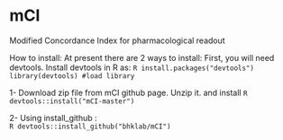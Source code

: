 # mCI
Modified Concordance Index for pharmacological readout

How to install: At present there are 2 ways to install:
First, you will need devtools. Install devtools in R as:
 	```R
      install.packages("devtools")
      library(devtools) #load library
      ```

1- Download zip file from mCI github page. Unzip it. and install 
    ```R
    devtools::install("mCI-master")
    ```
 
2- Using install_github :  
      ```R
      devtools::install_github("bhklab/mCI")
      ```
